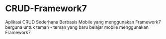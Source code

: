 # CRUD-Framework7
Aplikasi CRUD Sederhana Berbasis Mobile yang menggunakan Framework7 berguna untuk teman - teman yang baru belajar mobile menggunakan Framework7
